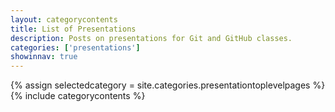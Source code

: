 ```yaml
---
layout: categorycontents
title: List of Presentations
description: Posts on presentations for Git and GitHub classes.
categories: ['presentations']
showinnav: true
---
```


{% assign selectedcategory = site.categories.presentationtoplevelpages %}
{% include categorycontents %}
